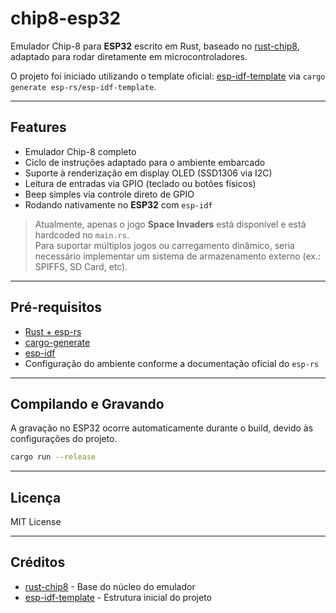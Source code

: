 # chip8-esp32

Emulador Chip-8 para **ESP32** escrito em Rust, baseado no [rust-chip8](https://github.com/maykonlma/rust-chip8), adaptado para rodar diretamente em microcontroladores.

O projeto foi iniciado utilizando o template oficial: [esp-idf-template](https://github.com/esp-rs/esp-idf-template) via `cargo generate esp-rs/esp-idf-template`.

---

## Features

- Emulador Chip-8 completo
- Ciclo de instruções adaptado para o ambiente embarcado
- Suporte à renderização em display OLED (SSD1306 via I2C)
- Leitura de entradas via GPIO (teclado ou botões físicos)
- Beep simples via controle direto de GPIO
- Rodando nativamente no **ESP32** com `esp-idf`

> Atualmente, apenas o jogo **Space Invaders** está disponível e está hardcoded no `main.rs`.  
> Para suportar múltiplos jogos ou carregamento dinâmico, seria necessário implementar um sistema de armazenamento externo (ex.: SPIFFS, SD Card, etc).


---

## Pré-requisitos

- [Rust + esp-rs](https://esp-rs.github.io/book/)
- [cargo-generate](https://github.com/cargo-generate/cargo-generate)
- [esp-idf](https://github.com/espressif/esp-idf)
- Configuração do ambiente conforme a documentação oficial do `esp-rs`

---

## Compilando e Gravando

A gravação no ESP32 ocorre automaticamente durante o build, devido às configurações do projeto.

```bash
cargo run --release
```

---

## Licença

MIT License

---

## Créditos

- [rust-chip8](https://github.com/maykonlma/rust-chip8) - Base do núcleo do emulador
- [esp-idf-template](https://github.com/esp-rs/esp-idf-template) - Estrutura inicial do projeto